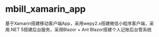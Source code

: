 # mbill_xamarin_app
 基于Xamarin搭建移动客户端App，采用wepy2.x搭建微信小程序客户端，采用.NET 5搭建后台服务，采用Blazor + Ant Blazor搭建个人记账后台管系统
